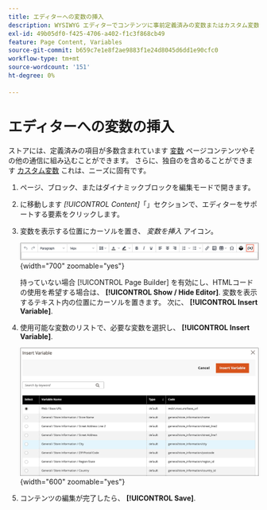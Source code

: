 ```yaml
---
title: エディターへの変数の挿入
description: WYSIWYG エディターでコンテンツに事前定義済みの変数またはカスタム変数を追加します。
exl-id: 49b05df0-f425-4706-a402-f1c3f868cb49
feature: Page Content, Variables
source-git-commit: b659c7e1e8f2ae9883f1e24d8045d6dd1e90cfc0
workflow-type: tm+mt
source-wordcount: '151'
ht-degree: 0%

---
```


# エディターへの変数の挿入

ストアには、定義済みの項目が多数含まれています [変数](../systems/variables-predefined.md) ページコンテンツやその他の通信に組み込むことができます。 さらに、独自のを含めることができます [カスタム変数](../systems/variables-custom.md) これは、ニーズに固有です。

1. ページ、ブロック、またはダイナミックブロックを編集モードで開きます。

1. に移動します _[!UICONTROL Content]_「」セクションで、エディターをサポートする要素をクリックします。

1. 変数を表示する位置にカーソルを置き、 _変数を挿入_ アイコン。

   ![エディターツールバー – 変数を挿入](./assets/editor-toolbar-variable-button.png){width="700" zoomable="yes"}

   持っていない場合 [!UICONTROL Page Builder] を有効にし、HTMLコードの使用を希望する場合は、 **[!UICONTROL Show / Hide Editor]**. 変数を表示するテキスト内の位置にカーソルを置きます。 次に、 **[!UICONTROL Insert Variable]**.

1. 使用可能な変数のリストで、必要な変数を選択し、 **[!UICONTROL Insert Variable]**.

   ![変数ページを挿入](./assets/content-insert-variable.png){width="600" zoomable="yes"}

1. コンテンツの編集が完了したら、 **[!UICONTROL Save]**.

